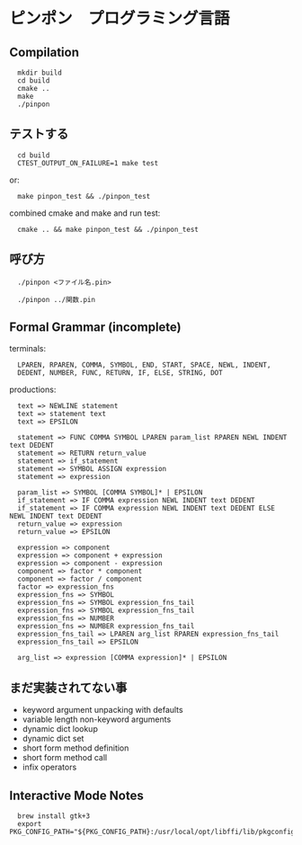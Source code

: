 ピンポン　プログラミング言語
===========================

Compilation
-----------
```
  mkdir build
  cd build
  cmake ..
  make
  ./pinpon
```

テストする
---------
```
  cd build
  CTEST_OUTPUT_ON_FAILURE=1 make test
```

or:
```
  make pinpon_test && ./pinpon_test
```

combined cmake and make and run test:
```
  cmake .. && make pinpon_test && ./pinpon_test
```

呼び方
--------
```
  ./pinpon <ファイル名.pin>

  ./pinpon ../関数.pin
```

Formal Grammar (incomplete)
----------------------
terminals:
```
  LPAREN, RPAREN, COMMA, SYMBOL, END, START, SPACE, NEWL, INDENT,
  DEDENT, NUMBER, FUNC, RETURN, IF, ELSE, STRING, DOT
```

productions:
```
  text => NEWLINE statement
  text => statement text
  text => EPSILON

  statement => FUNC COMMA SYMBOL LPAREN param_list RPAREN NEWL INDENT text DEDENT
  statement => RETURN return_value
  statement => if_statement
  statement => SYMBOL ASSIGN expression
  statement => expression

  param_list => SYMBOL [COMMA SYMBOL]* | EPSILON
  if_statement => IF COMMA expression NEWL INDENT text DEDENT
  if_statement => IF COMMA expression NEWL INDENT text DEDENT ELSE NEWL INDENT text DEDENT
  return_value => expression
  return_value => EPSILON

  expression => component
  expression => component + expression
  expression => component - expression
  component => factor * component
  component => factor / component
  factor => expression_fns  
  expression_fns => SYMBOL
  expression_fns => SYMBOL expression_fns_tail
  expression_fns => SYMBOL expression_fns_tail
  expression_fns => NUMBER
  expression_fns => NUMBER expression_fns_tail
  expression_fns_tail => LPAREN arg_list RPAREN expression_fns_tail
  expression_fns_tail => EPSILON

  arg_list => expression [COMMA expression]* | EPSILON
```

まだ実装されてない事
------------------
* keyword argument unpacking with defaults
* variable length non-keyword arguments
* dynamic dict lookup
* dynamic dict set
* short form method definition
* short form method call
* infix operators

Interactive Mode Notes
--------------
```
  brew install gtk+3
  export PKG_CONFIG_PATH="${PKG_CONFIG_PATH}:/usr/local/opt/libffi/lib/pkgconfig"
```
